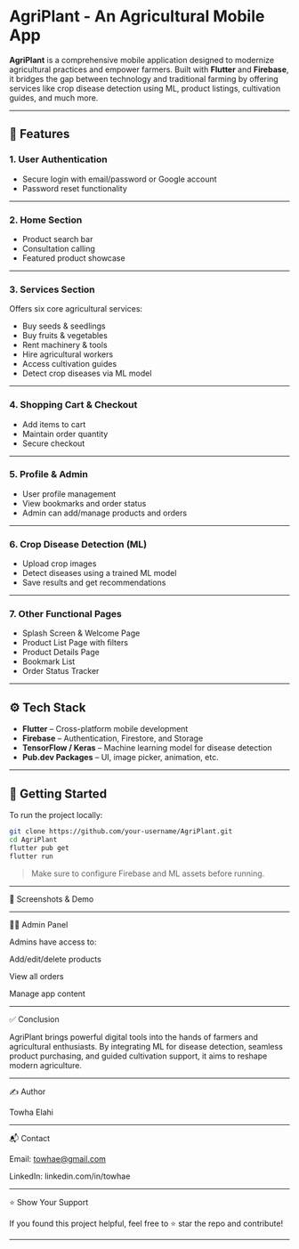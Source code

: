 # AgriPlant - An Agricultural Mobile App

**AgriPlant** is a comprehensive mobile application designed to modernize agricultural practices and empower farmers. Built with **Flutter** and **Firebase**, it bridges the gap between technology and traditional farming by offering services like crop disease detection using ML, product listings, cultivation guides, and much more.

<!-- IMAGE HERE: Add a banner or animated app demo -->

---

## 🌱 Features

### 1. User Authentication
- Secure login with email/password or Google account
- Password reset functionality

<!-- IMAGE HERE: Login, Sign Up, Google Auth Screens -->

---

### 2. Home Section
- Product search bar
- Consultation calling
- Featured product showcase

<!-- IMAGE HERE: Home screen UI -->

---

### 3. Services Section
Offers six core agricultural services:
- Buy seeds & seedlings  
- Buy fruits & vegetables  
- Rent machinery & tools  
- Hire agricultural workers  
- Access cultivation guides  
- Detect crop diseases via ML model

<!-- IMAGE HERE: Services page -->

---

### 4. Shopping Cart & Checkout
- Add items to cart
- Maintain order quantity
- Secure checkout

<!-- IMAGE HERE: Cart screen & checkout page -->

---

### 5. Profile & Admin
- User profile management
- View bookmarks and order status
- Admin can add/manage products and orders

<!-- IMAGE HERE: Profile screen, Edit Profile, Admin Panel -->

---

### 6. Crop Disease Detection (ML)
- Upload crop images
- Detect diseases using a trained ML model
- Save results and get recommendations

<!-- IMAGE HERE: Disease detection upload and result page -->

---

### 7. Other Functional Pages
- Splash Screen & Welcome Page  
- Product List Page with filters  
- Product Details Page  
- Bookmark List  
- Order Status Tracker  

<!-- IMAGE HERE: Additional UI screens combined -->

---

## ⚙️ Tech Stack

- **Flutter** – Cross-platform mobile development  
- **Firebase** – Authentication, Firestore, and Storage  
- **TensorFlow / Keras** – Machine learning model for disease detection  
- **Pub.dev Packages** – UI, image picker, animation, etc.

---

## 🚀 Getting Started

To run the project locally:

```bash
git clone https://github.com/your-username/AgriPlant.git
cd AgriPlant
flutter pub get
flutter run
```

> Make sure to configure Firebase and ML assets before running.




---

📱 Screenshots & Demo

<!-- IMAGE HERE: Add a section of screenshots or animated app workflow -->
---

👨‍💼 Admin Panel

Admins have access to:

Add/edit/delete products

View all orders

Manage app content



---

✅ Conclusion

AgriPlant brings powerful digital tools into the hands of farmers and agricultural enthusiasts. By integrating ML for disease detection, seamless product purchasing, and guided cultivation support, it aims to reshape modern agriculture.


---

✍️ Author

Towha Elahi



---

📬 Contact

Email: towhae@gmail.com

LinkedIn: linkedin.com/in/towhae



---

⭐ Show Your Support

If you found this project helpful, feel free to ⭐ star the repo and contribute!

---

